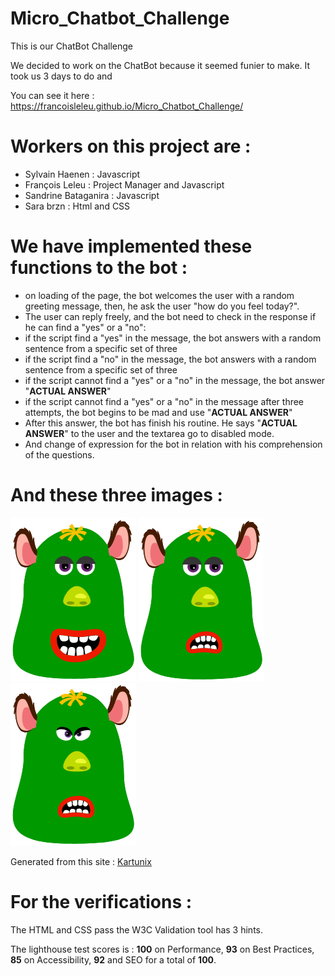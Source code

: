 # Micro_Chatbot_Challenge
This is our ChatBot Challenge

We decided to work on the ChatBot because it seemed funier to make.
It took us 3 days to do and 

You can see it here : https://francoisleleu.github.io/Micro_Chatbot_Challenge/


Workers on this project are :
=============================
- Sylvain Haenen : Javascript
- François Leleu : Project Manager and Javascript
- Sandrine Bataganira : Javascript
- Sara brzn : Html and CSS

We have implemented these functions to the bot :
========================================================

- on loading of the page, the bot welcomes the user with a random greeting message, then, he ask the user "how do you feel today?".
- The user can reply freely, and the bot need to check in the response if he can find a "yes" or a "no":
- if the script find a "yes" in the message, the bot answers with a random sentence from a specific set of three
- if the script find a "no" in the message, the bot answers with a random sentence from a specific set of three
- if the script cannot find a "yes" or a "no" in the message, the bot answer "__ACTUAL ANSWER__"
- if the script cannot find a "yes" or a "no" in the message after three attempts, the bot begins to be mad and use "__ACTUAL ANSWER__"
- After this answer, the bot has finish his routine. He says "__ACTUAL ANSWER__" to the user and the textarea go to disabled mode.
- And change of expression for the bot in relation with his comprehension of the questions.

And these three images :
========================

![welcome avatar](images/welcome-monster.png)
![frustrated avatar](images/frustrated-monster.png)
![mad avatar](images/mad-monster.png)

Generated from this site : [Kartunix](https://www.kartunix.com/)

For the verifications :
=======================

The HTML and CSS pass the W3C Validation tool has 3 hints.

The lighthouse test scores is : __100__ on Performance, __93__ on Best Practices, __85__ on Accessibility, __92__ and SEO for a total of __100__.
